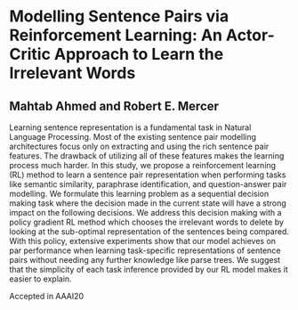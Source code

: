 # Modelling Sentence Pairs via Reinforcement Learning: An Actor-Critic Approach to Learn the Irrelevant Words

## Mahtab Ahmed and Robert E. Mercer

Learning sentence representation is a fundamental task in Natural Language Processing. Most of the existing sentence pair modelling architectures focus only on extracting and using the rich sentence pair features. The drawback of utilizing all of these features makes the learning process much harder. In this study, we propose a reinforcement learning (RL) method to learn a sentence pair representation when performing tasks like semantic similarity, paraphrase identification, and question-answer pair modelling. We formulate this learning problem as a sequential decision making task where the decision made in the current state will have a strong impact on the following decisions. We address this decision making with a policy gradient RL method which chooses the irrelevant words to delete by looking at the sub-optimal representation of the sentences being compared. With this policy, extensive experiments show that our model achieves on par performance when learning task-specific representations of sentence pairs without needing any further knowledge like parse trees. We suggest that the simplicity of each task inference provided by our RL model makes it easier to explain.

Accepted in AAAI20
